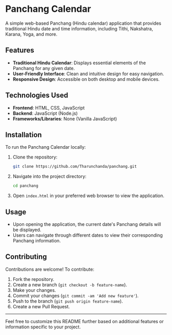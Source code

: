 

# Panchang Calendar

A simple web-based Panchang (Hindu calendar) application that provides traditional Hindu date and time information, including Tithi, Nakshatra, Karana, Yoga, and more.

## Features

* **Traditional Hindu Calendar**: Displays essential elements of the Panchang for any given date.
* **User-Friendly Interface**: Clean and intuitive design for easy navigation.
* **Responsive Design**: Accessible on both desktop and mobile devices.

## Technologies Used

* **Frontend**: HTML, CSS, JavaScript
* **Backend**: JavaScript (Node.js)
* **Frameworks/Libraries**: None (Vanilla JavaScript)

## Installation

To run the Panchang Calendar locally:

1. Clone the repository:

   ```bash
   git clone https://github.com/Tharunchanda/panchang.git
   ```

2. Navigate into the project directory:

   ```bash
   cd panchang
   ```

3. Open `index.html` in your preferred web browser to view the application.

## Usage

* Upon opening the application, the current date's Panchang details will be displayed.
* Users can navigate through different dates to view their corresponding Panchang information.

## Contributing

Contributions are welcome! To contribute:

1. Fork the repository.
2. Create a new branch (`git checkout -b feature-name`).
3. Make your changes.
4. Commit your changes (`git commit -am 'Add new feature'`).
5. Push to the branch (`git push origin feature-name`).
6. Create a new Pull Request.

---

Feel free to customize this README further based on additional features or information specific to your project.
